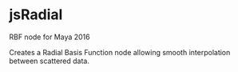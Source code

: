 # jsRadial
RBF node for Maya 2016

Creates a Radial Basis Function node allowing smooth interpolation between scattered data.
